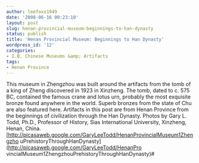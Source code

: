 ```yaml
---
author: leefoxx1949
date: '2008-06-16 00:23:10'
layout: post
slug: henan-provincial-museum-beginnings-to-han-dynasty
status: publish
title: 'Henan Provincial Museum: Beginnings to Han Dynasty'
wordpress_id: '12'
categories:
- I.B. Chinese Museums &amp; Artifacts
tags:
- Henan Province
---
```


This museum in Zhengzhou was built around the artifacts from the tomb of a
king of Zheng discovered in 1923 in Xinzheng. The tomb, dated to c. 575 BC,
contained the famous crane and lotus urn, probably the most exquisite bronze
found anywhere in the world. Superb bronzes from the state of Chu are also
featured here. Artifacts in this post are from Henan Province from the
beginnings of civilization through the Han Dynasty. Photos by Gary L. Todd,
Ph.D., Professor of History, Sias International University, Xinzheng, Henan,
China. [http://picasaweb.google.com/GaryLeeTodd/HenanProvincialMuseum1Zhengzho
uPrehistoryThroughHanDynasty](http://picasaweb.google.com/GaryLeeTodd/HenanPro
vincialMuseum1ZhengzhouPrehistoryThroughHanDynasty)#


